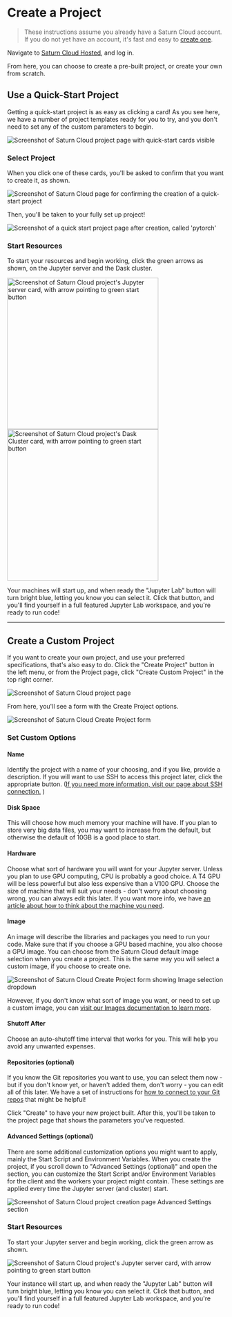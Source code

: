 # Create a Project

> These instructions assume you already have a Saturn Cloud account. If you do not yet have an account, it's fast and easy to [create one](<docs/Getting Started/signing_up.md>).

Navigate to <a href="https://app.community.saturnenterprise.io/auth/login" target='_blank' rel='noopener'>Saturn Cloud Hosted</a>, and log in.

From here, you can choose to create a pre-built project, or create your own from scratch.

## Use a Quick-Start Project

Getting a quick-start project is as easy as clicking a card! As you see here, we have a number of project templates ready for you to try, and you don't need to set any of the custom parameters to begin.

<img src="/images/docs/quickstart-list.jpg" alt="Screenshot of Saturn Cloud project page with quick-start cards visible" class="doc-image">

### Select Project
When you click one of these cards, you'll be asked to confirm that you want to create it, as shown.

<img src="/images/docs/quickstart2.png" alt="Screenshot of Saturn Cloud page for confirming the creation of a quick-start project" class="doc-image">

Then, you'll be taken to your fully set up project!

<img src="/images/docs/quickstart3.jpg" alt="Screenshot of a quick start project page after creation, called 'pytorch'" class="doc-image">

### Start Resources
To start your resources and begin working, click the green arrows as shown, on the Jupyter server and the Dask cluster.

<img src="/images/docs/quickstart4.png" alt="Screenshot of Saturn Cloud project's Jupyter server card, with arrow pointing to green start button" class="doc-image" style="width:350px;">
<img src="/images/docs/quickstart5.png" alt="Screenshot of Saturn Cloud project's Dask Cluster card, with arrow pointing to green start button" class="doc-image" style="width:350px;">

Your machines will start up, and when ready the "Jupyter Lab" button will turn bright blue, letting you know you can select it.
Click that button, and you'll find yourself in a full featured Jupyter Lab workspace, and you're ready to run code!

***

## Create a Custom Project
If you want to create your own project, and use your preferred specifications, that's also easy to do. Click the "Create Project" button in the left menu, or from the Project page, click "Create Custom Project" in the top right corner.

<img src="/images/docs/create-custom-project.jpg" alt="Screenshot of Saturn Cloud project page" class="doc-image">

From here, you'll see a form with the Create Project options.

<img src="/images/docs/image5-create-project.jpg" alt="Screenshot of Saturn Cloud Create Project form" class="doc-image">

### Set Custom Options
#### Name
Identify the project with a name of your choosing, and if you like, provide a description. If you will want to use SSH to access this project later, click the appropriate button. ([If you need more information, visit our page about SSH connection.](<docs/Using Saturn Cloud/External Connect/ide_ssh.md>) )

#### Disk Space
This will choose how much memory your machine will have. If you plan to store very big data files, you may want to increase from the default, but otherwise the default of 10GB is a good place to start.

#### Hardware
Choose what sort of hardware you will want for your Jupyter server. Unless you plan to use GPU computing, CPU is probably a good choice. A T4 GPU will be less powerful but also less expensive than a V100 GPU. Choose the size of machine that will suit your needs - don't worry about choosing wrong, you can always edit this later. If you want more info, we have [an article about how to think about the machine you need](<docs/Reference/choosing_machines.md>).

#### Image
An image will describe the libraries and packages you need to run your code.  Make sure that if you choose a GPU based machine, you also choose a GPU image. You can choose from the Saturn Cloud default image selection when you create a project. This is the same way you will select a custom image, if you choose to create one.

<img src="/images/docs/image5-create-project.jpg" alt="Screenshot of Saturn Cloud Create Project form showing Image selection dropdown" class="doc-image">

However, if you don't know what sort of image you want, or need to set up a custom image, you can [visit our Images documentation to learn more](<docs/Using Saturn Cloud/images.md>).

#### Shutoff After
Choose an auto-shutoff time interval that works for you. This will help you avoid any unwanted expenses.

#### Repositories (optional)
If you know the Git repositories you want to use, you can select them now - but if you don't know yet, or haven't added them, don't worry - you can edit all of this later. We have a set of instructions for [how to connect to your Git repos](<docs/Using Saturn Cloud/gitrepo.md>) that might be helpful!

Click "Create" to have your new project built. After this, you'll be taken to the project page that shows the parameters you've requested.

#### Advanced Settings (optional)

There are some additional customization options you might want to apply, mainly the Start Script and Environment Variables. When you create the project, if you scroll down to "Advanced Settings (optional)" and open the section, you can customize the Start Script and/or Environment Variables for the client and the workers your project might contain. These settings are applied every time the Jupyter server (and cluster) start.

<img src="/images/docs/advsettings.png" alt="Screenshot of Saturn Cloud project creation page Advanced Settings section" class="doc-image">

### Start Resources
To start your Jupyter server and begin working, click the green arrow as shown.

<img src="/images/docs/startjupyter.png" alt="Screenshot of Saturn Cloud project's Jupyter server card, with arrow pointing to green start button" class="doc-image">

Your instance will start up, and when ready the "Jupyter Lab" button will turn bright blue, letting you know you can select it.
Click that button, and you'll find yourself in a full featured Jupyter Lab workspace, and you're ready to run code!



<!-- Jupyter labextensions
If you are relying on specific jupyter labextensions, those need to be added in the postBuild in the image. For more information see Images.
Preserve your workspace
By default, Saturn will recreate your workspace every time you start up Jupyter. To override this behavior and have Saturn preserve your workspace between restarts, set environment variable SATURN__JUPYTER_RESET_WORKSPACE=false -->
